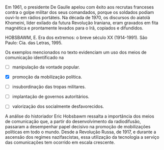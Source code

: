 

Em 1961, o presidente De Gaulle apelou com êxito aos recrutas franceses contra o golpe militar dos seus comandados, porque os soldados podiam ouvi-lo em rádios portáteis. Na década de 1970, os discursos do aiatolá Khomeini, líder exilado da futura Revolução Iraniana, eram gravados em fita magnética e prontamente levados para o Irã, copiados e difundidos.

HOBSBAWM, E. Era dos extremos: o breve século XX (1914-1991). São Paulo: Cia. das Letras, 1995.

Os exemplos mencionados no texto evidenciam um uso dos meios de comunicação identificado na



- [ ] manipulação da vontade popular.
- [x] promoção da mobilização política.
- [ ] insubordinação das tropas militares.
- [ ] implantação de governos autoritários.
- [ ] valorização dos socialmente desfavorecidos.


A análise do historiador Eric Hobsbawm ressalta a importância dos meios de comunicação que, a partir do desenvolvimento da radiodifusão, passaram a desempenhar papel decisivo na promoção de mobilizações políticas em todo o mundo. Desde a Revolução Russa, de 1917, e durante a ascensão dos regimes nazifascistas, essa utilização da tecnologia a serviço das comunicações tem ocorrido em escala crescente.
